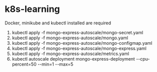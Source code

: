 k8s-learning
========

Docker, minikube and kubectl installed are required

1. kubectl apply -f mongo-express-autoscale/mongo-secret.yaml
2. kubectl apply -f mongo-express-autoscale/mongo.yaml
3. kubectl apply -f mongo-express-autoscale/mongo-configmap.yaml
4. kubectl apply -f mongo-express-autoscale/mongo-express.yaml
5. kubectl apply -f mongo-express-autoscale/metrics.yaml
6. kubectl autoscale deployment mongo-express-deployment --cpu-percent=50 --min=1 --max=5


